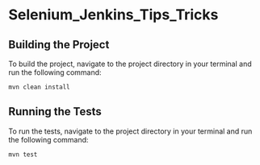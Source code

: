# Selenium_Jenkins_Tips_Tricks

## Building the Project
To build the project, navigate to the project directory in your terminal and run the following command:
```
mvn clean install
```

## Running the Tests
To run the tests, navigate to the project directory in your terminal and run the following command:
```
mvn test
```